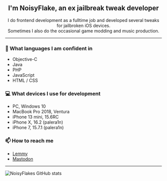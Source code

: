<h2 align="center">I'm NoisyFlake, an ex jailbreak tweak developer</h2>
<p align="center">I do frontend development as a fulltime job and developed several tweaks for jailbroken iOS devices.<br>Sometimes I also do the occasional game modding and music production.</p>

---

### 📘 What languages I am confident in
- Objective-C
- Java
- PHP
- JavaScript
- HTML / CSS

### 💻 What devices I use for development
- PC, Windows 10
- MacBook Pro  2018, Ventura
- iPhone 13 mini, 15.6RC
- iPhone X, 16.2 (palera1n)
- iPhone 7, 15.7.1 (palera1n)

### 📫 How to reach me
- [Lemmy](https://lemm.ee/u/NoisyFlake)
- [Mastodon](https://masto.ai/@noisyflake)

---

![NoisyFlakes GitHub stats](https://github-readme-stats.vercel.app/api?username=NoisyFlake&show_icons=true&theme=radical&count_private=true)
